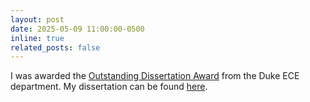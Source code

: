 ```yaml
---
layout: post
date: 2025-05-09 11:00:00-0500
inline: true
related_posts: false
---
```


I was awarded the [Outstanding Dissertation Award](https://ece.duke.edu/about/awards/) from the Duke ECE department. My dissertation can be found [here](https://dukespace.lib.duke.edu/items/50920c18-41ae-4ccc-80c6-45544ad326bf).
